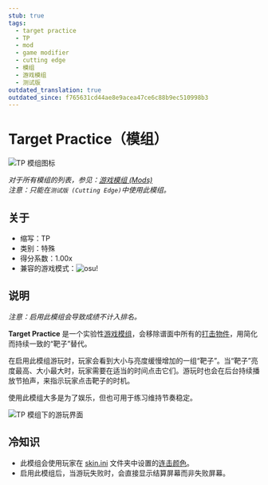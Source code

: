 ```yaml
---
stub: true
tags:
  - target practice
  - TP
  - mod
  - game modifier
  - cutting edge
  - 模组
  - 游戏模组
  - 测试版
outdated_translation: true
outdated_since: f765631cd44ae8e9acea47ce6c88b9ec510998b3
---
```


# Target Practice（模组）

![TP 模组图标](/wiki/shared/mods/TP.png "Target Practice (TP) 模组图标")

*对于所有模组的列表，参见：[游戏模组 (Mods)](/wiki/Gameplay/Game_modifier)*\
*注意：只能在`测试版 (Cutting Edge)`中使用此模组。*

## 关于

- 缩写：TP
- 类别：特殊
- 得分系数：1.00x
- 兼容的游戏模式：![][osu!]

## 说明

*注意：启用此模组会导致成绩不计入排名。*

**Target Practice** 是一个实验性[游戏模组](/wiki/Gameplay/Game_modifier)，会移除谱面中所有的[打击物件](/wiki/Gameplay/Hit_object)，用简化而持续一致的“靶子”替代。

在启用此模组游玩时，玩家会看到大小与亮度缓慢增加的一组“靶子”。当“靶子”亮度最高、大小最大时，玩家需要在适当的时间点击它们。游玩时也会在后台持续播放节拍声，来指示玩家点击靶子的时机。

使用此模组大多是为了娱乐，但也可用于练习维持节奏稳定。

![TP 模组下的游玩界面](img/TP-gameplay.jpg "启用 Target Practice 模组时的 osu! 游玩界面")

## 冷知识

- 此模组会使用玩家在 [skin.ini](/wiki/Skinning/skin.ini) 文件夹中设置的[连击颜色](/wiki/Beatmapping/Combo_colour)。
- 启用此模组后，当游玩失败时，会直接显示结算屏幕而非失败屏幕。

[osu!]: /wiki/shared/mode/osu.png "osu!"
